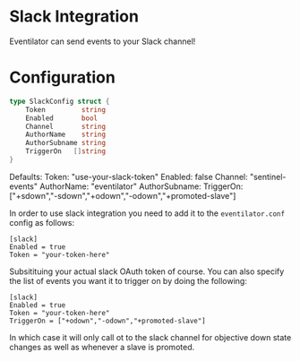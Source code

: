 # Slack Integration

Eventilator can send events to your Slack channel!


# Configuration


``` go
type SlackConfig struct {
    Token         string
    Enabled       bool 
    Channel       string
    AuthorName    string
    AuthorSubname string
    TriggerOn   []string
}
```


Defaults:
	Token: "use-your-slack-token"
	Enabled: false
	Channel: "sentinel-events"
	AuthorName: "eventilator"
	AuthorSubname: <sentinel hostname>
	TriggerOn: ["+sdown","-sdown","+odown","-odown","+promoted-slave"]

In order to use slack integration you need to add it to the `eventilator.conf` config as follows:

```
[slack]
Enabled = true
Token = "your-token-here"
```

Subsitituing your actual slack OAuth token of course. You can also specify the list of events you want it to trigger on by doing the following:

```
[slack]
Enabled = true
Token = "your-token-here"
TriggerOn = ["+odown","-odown","+promoted-slave"]
```

In which case it will only call ot to the slack channel for objective down state changes as well as whenever a slave is promoted.

